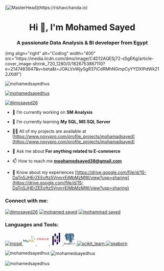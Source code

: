 [![MasterHead](https://1.bp.blogspot.com/-7A4WynwLsM...)](https://rishavchanda.io)
<h1 align="center">Hi 👋, I'm Mohamed Sayed</h1>
<h3 align="center">A passionate Data Analysis & BI developer from Egypt</h3>
(img align="right" alt="Coding" width="400" src="https://media.licdn.com/dms/image/C4D12AQESj72-s5gEKg/article-cover_image-shrink_720_1280/0/1626753867110?e=2147483647&v=beta&t=JOALVxWjySgR37iCdRMhNGmpCyYYDXlPdWk212JXdII")

<p align="left"> <img src="https://komarev.com/ghpvc/?username=mohamedsayedhus&label=Profile%20views&color=0e75b6&style=flat" alt="mohamedsayedhus" /> </p>

<p align="left"> <a href="https://github.com/ryo-ma/github-profile-trophy"><img src="https://github-profile-trophy.vercel.app/?username=mohamedsayedhus" alt="mohamedsayedhus" /></a> </p>

<p align="left"> <a href="https://twitter.com/@mosayed26" target="blank"><img src="https://img.shields.io/twitter/follow/@mosayed26?logo=twitter&style=for-the-badge" alt="@mosayed26" /></a> </p>

- 🔭 I’m currently working on **SM Analysis**

- 🌱 I’m currently learning **My SQL, MS SQL Server**

- 👨‍💻 All of my projects are available at [https://www.novypro.com/profile_projects/mohamadsayed](https://www.novypro.com/profile_projects/mohamadsayed)

- 💬 Ask me about **For anything related to E-commerce**

- 📫 How to reach me **moohamedsayed38@gmail.com**

- 📄 Know about my experiences [https://drive.google.com/file/d/1S-DaTnSJHErZEEoftz5VnnrrEiMbMzMW/view?usp=sharing](https://drive.google.com/file/d/1S-DaTnSJHErZEEoftz5VnnrrEiMbMzMW/view?usp=sharing)

<h3 align="left">Connect with me:</h3>
<p align="left">
<a href="https://twitter.com/@mosayed26" target="blank"><img align="center" src="https://raw.githubusercontent.com/rahuldkjain/github-profile-readme-generator/master/src/images/icons/Social/twitter.svg" alt="@mosayed26" height="30" width="40" /></a>
<a href="https://linkedin.com/in/mohamed-sayed-3a320b20a" target="blank"><img align="center" src="https://raw.githubusercontent.com/rahuldkjain/github-profile-readme-generator/master/src/images/icons/Social/linked-in-alt.svg" alt="mohamed sayed" height="30" width="40" /></a>
<a href="https://fb.com/mohammad sayed" target="blank"><img align="center" src="https://raw.githubusercontent.com/rahuldkjain/github-profile-readme-generator/master/src/images/icons/Social/facebook.svg" alt="mohammad sayed" height="30" width="40" /></a>
</p>

<h3 align="left">Languages and Tools:</h3>
<p align="left"> <a href="https://www.microsoft.com/en-us/sql-server" target="_blank" rel="noreferrer"> <img src="https://www.svgrepo.com/show/303229/microsoft-sql-server-logo.svg" alt="mssql" width="40" height="40"/> </a> <a href="https://www.mysql.com/" target="_blank" rel="noreferrer"> <img src="https://raw.githubusercontent.com/devicons/devicon/master/icons/mysql/mysql-original-wordmark.svg" alt="mysql" width="40" height="40"/> </a> <a href="https://www.oracle.com/" target="_blank" rel="noreferrer"> <img src="https://raw.githubusercontent.com/devicons/devicon/master/icons/oracle/oracle-original.svg" alt="oracle" width="40" height="40"/> </a> <a href="https://pandas.pydata.org/" target="_blank" rel="noreferrer"> <img src="https://raw.githubusercontent.com/devicons/devicon/2ae2a900d2f041da66e950e4d48052658d850630/icons/pandas/pandas-original.svg" alt="pandas" width="40" height="40"/> </a> <a href="https://www.postgresql.org" target="_blank" rel="noreferrer"> <img src="https://raw.githubusercontent.com/devicons/devicon/master/icons/postgresql/postgresql-original-wordmark.svg" alt="postgresql" width="40" height="40"/> </a> <a href="https://scikit-learn.org/" target="_blank" rel="noreferrer"> <img src="https://upload.wikimedia.org/wikipedia/commons/0/05/Scikit_learn_logo_small.svg" alt="scikit_learn" width="40" height="40"/> </a> <a href="https://seaborn.pydata.org/" target="_blank" rel="noreferrer"> <img src="https://seaborn.pydata.org/_images/logo-mark-lightbg.svg" alt="seaborn" width="40" height="40"/> </a> </p>

<p><img align="left" src="https://github-readme-stats.vercel.app/api/top-langs?username=mohamedsayedhus&show_icons=true&locale=en&layout=compact" alt="mohamedsayedhus" /></p>

<p>&nbsp;<img align="center" src="https://github-readme-stats.vercel.app/api?username=mohamedsayedhus&show_icons=true&locale=en" alt="mohamedsayedhus" /></p>

<p><img align="center" src="https://github-readme-streak-stats.herokuapp.com/?user=mohamedsayedhus&" alt="mohamedsayedhus" /></p>
